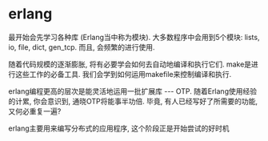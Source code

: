 # erlang

最开始会先学习各种库 (Erlang当中称为模块). 大多数程序中会用到5个模块: lists, io, file, dict, gen_tcp. 而且, 会频繁的进行使用.

随着代码规模的逐渐膨胀, 将有必要学会如何去自动地编译和执行它们. make是进行这些工作的必备工具. 我们会学到如何运用makefile来控制编译和执行.

erlang编程更高的层次是能灵活地运用一批扩展库 --- OTP. 随着Erlang使用经验的计累, 你会意识到, 通晓OTP将能事半功倍. 毕竟, 有人已经写好了所需要的功能, 又何必重复一遍?

erlang主要用来编写分布式的应用程序, 这个阶段正是开始尝试的好时机
